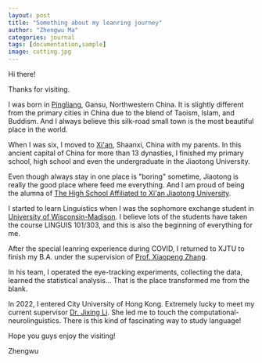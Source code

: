 ```yaml
---
layout: post
title: "Something about my leanring journey"
author: "Zhengwu Ma"
categories: journal
tags: [documentation,sample]
image: cutting.jpg
---
```


Hi there! 

Thanks for visiting.

I was born in [Pingliang](https://www.trip.com/travel-guide/destination/pingliang-424/), Gansu, Northwestern China. It is slightly different from the primary cities in China due to the blend of Taoism, Islam, and Buddism. And I always believe this silk-road small town is the most beautiful place in the world. 

When I was six, I moved to [Xi'an](https://en.wikipedia.org/wiki/Xi%27an), Shaanxi, China with my parents. In this ancient capital of China for more than 13 dynasties, I finished my primary school, high school and even the undergraduate in the Jiaotong University. 

Even though always stay in one place is "boring" sometime, Jiaotong is really the good place where feed me everything. And I am proud of being the alumna of [The High School Affiliated to Xi'an Jiaotong University](http://www.xajdfz.com.cn/).

I started to learn Linguistics when I was the sophomore exchange student in [University of Wisconsin-Madison](https://www.wisc.edu/). I believe lots of the students have taken the course LINGUIS 101/303, and this is also the beginning of everything for me. 

After the special leanring experience during COVID, I returned to XJTU to finish my B.A. under the supervision of [Prof. Xiaopeng Zhang](http://gr.xjtu.edu.cn/en/web/zhangxp). 

In his team, I operated the eye-tracking experiments, collecting the data, learned the statistical analysis... That is the place transformed me from the blank.

In 2022, I entered City University of Hong Kong. Extremely lucky to meet my current supervisor [Dr. Jixing Li](https://jixing-li.github.io/). She led me to touch the computational-neurolinguistics. There is this kind of fascinating way to study language!

Hope you guys enjoy the visiting!

Zhengwu
